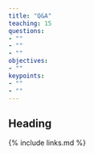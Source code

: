 ```yaml
---
title: "Q&A"
teaching: 15
questions:
- ""
- ""
- ""
objectives:
- ""
keypoints:
- ""
- ""
---
```


## Heading


{% include links.md %}
